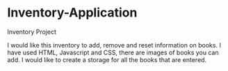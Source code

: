 # Inventory-Application

Inventory Project 

I would like this inventory to add, remove and reset information on books. 
I have used HTML, Javascript and CSS, there are images of books you can add. 
I would like to create a storage for all the books that are entered. 


